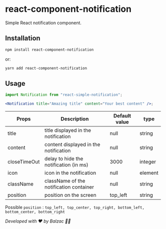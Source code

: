 # react-component-notification

Simple React notification component.

## Installation

```bash
npm install react-component-notification
```

or:

```bash
yarn add react-component-notification
```

## Usage

```jsx static
import Notification from "react-simple-notification";

<Notification title="Amazing title" content="Your best content" />;
```

| Props        | Description                             | Default value | type    |
| ------------ | --------------------------------------- | ------------- | ------- |
| title        | title displayed in the notification     | null          | string  |
| content      | content displayed in the notification   | null          | string  |
| closeTimeOut | delay to hide the notification (in ms)  | 3000          | integer |
| icon         | icon in the notification                | null          | element |
| className    | className of the notification container | null          | string  |
| position     | position on the screen                  | top_left      | string  |

Possible `position` : `top_left, top_center, top_right, bottom_left, bottom_center, bottom_right`

_Developed with ♥️ by Balzac 🥷🏻_
